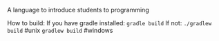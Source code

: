 A language to introduce students to programming

How to build:
    If you have gradle installed:
        `gradle build`
    If not:
        `./gradlew build`   #unix
        `gradlew build`     #windows
        
